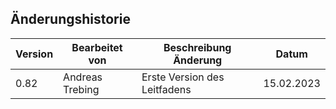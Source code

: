 ## Änderungshistorie

| Version | Bearbeitet von | Beschreibung Änderung                   | Datum      |
| ------- | -------------- | --------------------------------------- | ---------- |
|  0.82   | Andreas Trebing  | Erste Version des Leitfadens | 15.02.2023 |
